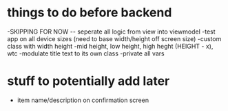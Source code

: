 #  things to do before backend

-SKIPPING FOR NOW -- seperate all logic from view into viewmodel
-test app on all device sizes (need to base width/height off screen size)
    -custom class with width height
            -mid height, low height, high heght (HEIGHT - x), wtc
-modulate title text to its own class
-private all vars



# stuff to potentially add later

- item name/description on confirmation screen
